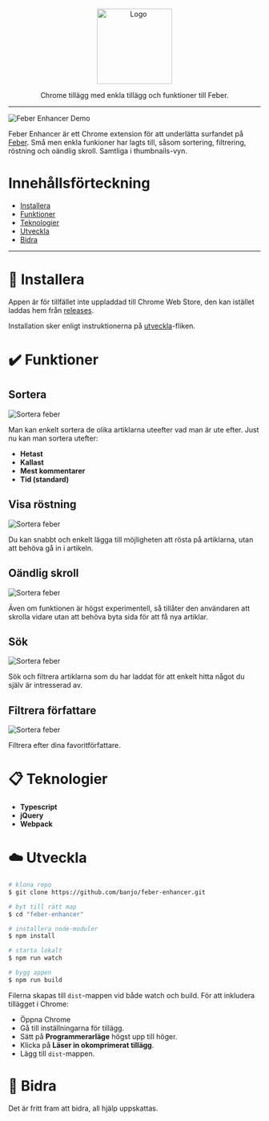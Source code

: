 <p align="center">

  <a href="https://github.com/banjo/feber-enhancer">
    <img src="https://i.imgur.com/jNqP3LS.png" alt="Logo" width="150" style="margin-top: 30px;" >
  </a>

  <p align="center">
    Chrome tillägg med enkla tillägg och funktioner till Feber.
    <br />
  </p>
</p>

---

![Feber Enhancer Demo](./assets/feber-enhancer-demo.png)

Feber Enhancer är ett Chrome extension för att underlätta surfandet på [Feber](https://www.feber.se). Små men enkla funkioner har lagts till, såsom sortering, filtrering, röstning och oändlig skroll. Samtliga i thumbnails-vyn. 

# Innehållsförteckning
- [Installera](#dart-installera)
- [Funktioner](#heavy_check_mark-funktioner)
- [Teknologier](#clipboard-teknologier)
- [Utveckla](#cloud-utveckla)
- [Bidra](#wrench-bidra)

___

# :dart: Installera
Appen är för tillfället inte uppladdad till Chrome Web Store, den kan istället laddas hem från [releases](https://github.com/banjo/feber-enhancer/releases/latest).

Installation sker enligt instruktionerna på [utveckla](#cloud-utveckla)-fliken.


# :heavy_check_mark: Funktioner

## Sortera
![Sortera feber](/assets/feber-sort.gif)

Man kan enkelt sortera de olika artiklarna uteefter vad man är ute efter. Just nu kan man sortera utefter:

* **Hetast**
* **Kallast**
* **Mest kommentarer**
* **Tid (standard)**

## Visa röstning
![Sortera feber](/assets/feber-vote.gif)


Du kan snabbt och enkelt lägga till möjligheten att rösta på artiklarna, utan att behöva gå in i artikeln.

## Oändlig skroll
![Sortera feber](/assets/feber-scroll.gif)


Även om funktionen är högst experimentell, så tillåter den användaren att skrolla vidare utan att behöva byta sida för att få nya artiklar.

## Sök
![Sortera feber](/assets/feber-search.gif)

Sök och filtrera artiklarna som du har laddat för att enkelt hitta något du själv är intresserad av.

## Filtrera författare
![Sortera feber](/assets/feber-author.gif)

Filtrera efter dina favoritförfattare.

# :clipboard: Teknologier
* **Typescript**
* **jQuery**
* **Webpack**

# :cloud: Utveckla

```bash
# klona repo
$ git clone https://github.com/banjo/feber-enhancer.git

# byt till rätt map
$ cd "feber-enhancer"

# installera node-moduler
$ npm install

# starta lokalt
$ npm run watch

# bygg appen
$ npm run build
```

Filerna skapas till `dist`-mappen vid både watch och build. För att inkludera tillägget i Chrome:

* Öppna Chrome
* Gå till inställningarna för tillägg.
* Sätt på **Programmerarläge** högst upp till höger.
* Klicka på **Läser in okomprimerat tillägg**.
* Lägg till `dist`-mappen.


# :wrench: Bidra
Det är fritt fram att bidra, all hjälp uppskattas.
